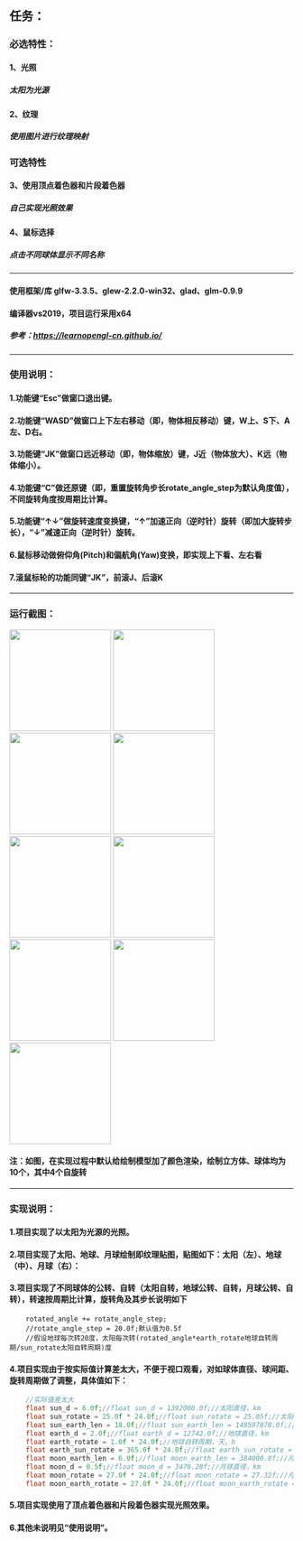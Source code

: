 ## 任务：
### 必选特性：
#### 1、光照
##### 太阳为光源
#### 2、纹理
##### 使用图片进行纹理映射
### 可选特性
#### 3、使用顶点着色器和片段着色器
##### 自己实现光照效果
#### 4、鼠标选择
##### 点击不同球体显示不同名称
********
#### 使用框架/库 glfw-3.3.5、glew-2.2.0-win32、glad、glm-0.9.9
#### 编译器vs2019，项目运行采用x64
##### 参考：https://learnopengl-cn.github.io/
********
### 使用说明：
#### 1.功能键“Esc”做窗口退出键。
#### 2.功能键“WASD”做窗口上下左右移动（即，物体相反移动）键，W上、S下、A左、D右。
#### 3.功能键“JK”做窗口远近移动（即，物体缩放）键，J近（物体放大）、K远（物体缩小）。
#### 4.功能键“C”做还原键（即，重置旋转角步长rotate_angle_step为默认角度值），不同旋转角度按周期比计算。
#### 5.功能键“↑↓”做旋转速度变换键，“↑”加速正向（逆时针）旋转（即加大旋转步长），“↓”减速正向（逆时针）旋转。
#### 6.鼠标移动做俯仰角(Pitch)和偏航角(Yaw)变换，即实现上下看、左右看
#### 7.滚鼠标轮的功能同键“JK”，前滚J、后滚K
********
### 运行截图：
<img src="./运行截图/block.png" width="180"/>    <img src="./运行截图/block-j.png" width="180"/>
<img src="./运行截图/block-mouse-keyboard.png" width="180"/>    <img src="./运行截图/block-mouse-keyboard2.png" width="180"/><br/>
<img src="./运行截图/sphere.png" width="180"/>    <img src="./运行截图/sphere-mouse-wasd.png" width="180"/>    <img src="./运行截图/sphere-mouse-wasd2.png" width="180"/>
<img src="./运行截图/sphere-mouse-keyboard.png" width="180"/>    <img src="./运行截图/sphere-mouse-keyboard2.png" width="180"/><br/>
#### 注：如图，在实现过程中默认给绘制模型加了颜色渲染，绘制立方体、球体均为10个，其中4个自旋转
********
### 实现说明：
#### 1.项目实现了以太阳为光源的光照。
#### 2.项目实现了太阳、地球、月球绘制即纹理贴图，贴图如下：太阳（左）、地球（中）、月球（右）：
#### 3.项目实现了不同球体的公转、自转（太阳自转，地球公转、自转，月球公转、自转），转速按周期比计算，旋转角及其步长说明如下
```
    rotated_angle += rotate_angle_step;
    //rotate_angle_step = 20.0f;默认值为0.5f
    //假设地球每次转20度，太阳每次转(rotated_angle*earth_rotate地球自转周期/sun_rotate太阳自转周期)度
```
#### 4.项目实现由于按实际值计算差太大，不便于视口观看，对如球体直径、球间距、旋转周期做了调整，具体值如下：
``` c++
    //实际值差太大
    float sun_d = 6.0f;//float sun_d = 1392000.0f;//太阳直径，km
    float sun_rotate = 25.0f * 24.0f;//float sun_rotate = 25.05f;//太阳自转周期，天，h
    float sun_earth_len = 18.0f;//float sun_earth_len = 149597870.0f;//日地距离，km
    float earth_d = 2.0f;//float earth_d = 12742.0f;//地球直径，km
    float earth_rotate = 1.0f * 24.0f;//地球自转周期，天，h
    float earth_sun_rotate = 365.0f * 24.0f;//float earth_sun_rotate = 365.256363f;//地球公转，天，h
    float moon_earth_len = 6.0f;//float moon_earth_len = 384000.0f;//月地距离，km
    float moon_d = 0.5f;//float moon_d = 3476.28f;//月球直径，km
    float moon_rotate = 27.0f * 24.0f;//float moon_rotate = 27.32f;//月球自转周期，天，h
    float moon_earth_rotate = 27.0f * 24.0f;//float moon_earth_rotate = 27.32f;//月球公转，天，h
```
#### 5.项目实现使用了顶点着色器和片段着色器实现光照效果。
#### 6.其他未说明见“使用说明”。

